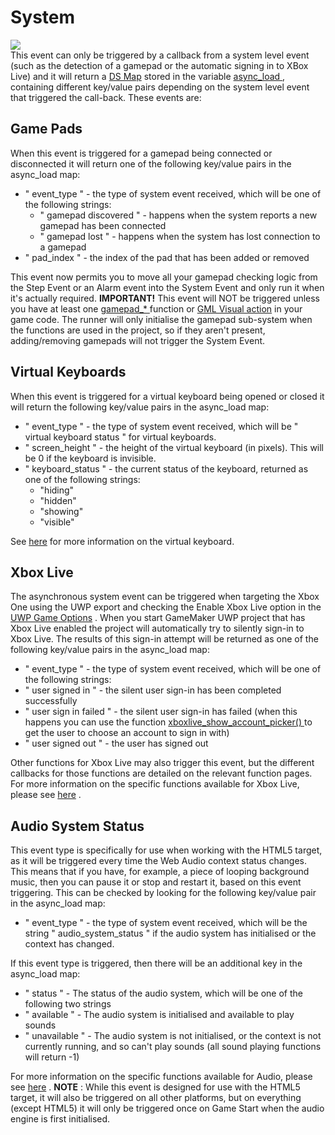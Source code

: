 # System

  
![](https://gms.magecorn.com/Manual/assets/Images/Asset_Editors/Async_System.png)  
This event can only be triggered by a callback from a system level event
(such as the detection of a gamepad or the automatic signing in to XBox
Live) and it will return a [DS
Map](../../../GameMaker_Language/GML_Reference/Data_Structures/DS_Maps/DS_Maps)
stored in the variable [ async_load
](../../../GameMaker_Language/GML_Overview/Variables/Builtin_Global_Variables/async_load)
, containing different key/value pairs depending on the system level
event that triggered the call-back. These events are:

## Game Pads

When this event is triggered for a gamepad being connected or
disconnected it will return one of the following key/value pairs in the
async_load map:

-   " event_type " - the type of system event received, which will be
    one of the following strings:
    -    " gamepad discovered " - happens when the system reports a new
        gamepad has been connected
    -    " gamepad lost " - happens when the system has lost connection
        to a gamepad
-   " pad_index " - the index of the pad that has been added or removed

This event now permits you to move all your gamepad checking logic from
the Step Event or an Alarm event into the System Event and only run it
when it's actually required. **IMPORTANT!** This event will NOT be
triggered unless you have at least one [ gamepad\_\*
](../../../GameMaker_Language/GML_Reference/Game_Input/GamePad_Input/Gamepad_Input)
function or [GML Visual
action](../../../Drag_And_Drop/Drag_And_Drop_Reference/Gamepad/Gamepad_Actions)
in your game code. The runner will only initialise the gamepad
sub-system when the functions are used in the project, so if they aren't
present, adding/removing gamepads will not trigger the System Event.

## Virtual Keyboards

When this event is triggered for a virtual keyboard being opened or
closed it will return the following key/value pairs in the async_load
map:

-   " event_type " - the type of system event received, which will be "
    virtual keyboard status " for virtual keyboards.
-   " screen_height " - the height of the virtual keyboard (in pixels).
    This will be 0 if the keyboard is invisible.
-   " keyboard_status " - the current status of the keyboard, returned
    as one of the following strings:
    -   "hiding"
    -   "hidden"
    -   "showing"
    -   "visible"

See
[here](../../../GameMaker_Language/GML_Reference/Game_Input/Virtual_Keys_And_Keyboards/Virtual_Keys_And_Keyboards)
for more information on the virtual keyboard.

## Xbox Live

The asynchronous system event can be triggered when targeting the Xbox
One using the UWP export and checking the Enable Xbox Live option in the
[UWP Game Options](../../../Settings/Game_Options/Windows_UWP) .
When you start GameMaker UWP project that has Xbox Live enabled the
project will automatically try to silently sign-in to Xbox Live. The
results of this sign-in attempt will be returned as one of the following
key/value pairs in the async_load map:

-   " event_type " - the type of system event received, which will be
    one of the following strings:
-   " user signed in " - the silent user sign-in has been completed
    successfully
-   " user sign in failed " - the silent user sign-in has failed (when
    this happens you can use the function [
    xboxlive_show_account_picker()
    ](../../../GameMaker_Language/GML_Reference/UWP_And_XBox_Live/Users_And_Accounts/xboxlive_show_account_picker)
    to get the user to choose an account to sign in with)
-   " user signed out " - the user has signed out

Other functions for Xbox Live may also trigger this event, but the
different callbacks for those functions are detailed on the relevant
function pages. For more information on the specific functions available
for Xbox Live, please see
[here](../../../GameMaker_Language/GML_Reference/UWP_And_XBox_Live/UWP_And_XBox_Live)
.

## Audio System Status

This event type is specifically for use when working with the HTML5
target, as it will be triggered every time the Web Audio context status
changes. This means that if you have, for example, a piece of looping
background music, then you can pause it or stop and restart it, based on
this event triggering. This can be checked by looking for the following
key/value pair in the async_load map:

-   " event_type " - the type of system event received, which will be
    the string " audio_system_status " if the audio system has
    initialised or the context has changed.

If this event type is triggered, then there will be an additional key in
the async_load map:

-   " status " - The status of the audio system, which will be one of
    the following two strings
-   " available " - The audio system is initialised and available to
    play sounds
-   " unavailable " - The audio system is not initialised, or the
    context is not currently running, and so can't play sounds (all
    sound playing functions will return -1)

For more information on the specific functions available for Audio,
please see
[here](../../../GameMaker_Language/GML_Reference/Asset_Management/Audio/Audio)
. **NOTE** : While this event is designed for use with the HTML5 target,
it will also be triggered on all other platforms, but on everything
(except HTML5) it will only be triggered once on Game Start when the
audio engine is first initialised.
